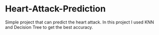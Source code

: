 # Heart-Attack-Prediction
Simple project that can predict the heart attack.
In this project I used KNN and Decision Tree to get the best accuracy.

